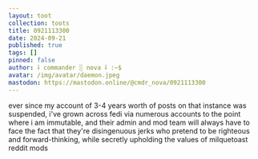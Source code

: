```yaml
---
layout: toot
collection: toots
title: 0921113300
date: 2024-09-21
published: true
tags: []
pinned: false
author: ⸸ commander ░ nova ⸸ :~$
avatar: /img/avatar/daemon.jpeg
mastodon: https://mastodon.online/@cmdr_nova/0921113300
---
```


ever since my account of 3-4 years worth of posts on that instance was suspended, i've grown across fedi via numerous accounts to the point where i am immutable, and their admin and mod team will always have to face the fact that they're disingenuous jerks who pretend to be righteous and forward-thinking, while secretly upholding the values of milquetoast reddit mods
